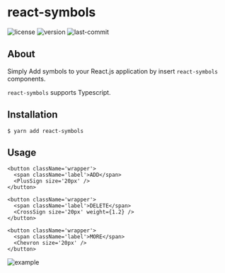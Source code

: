 # react-symbols
![license](https://img.shields.io/npm/l/react-symbols)
![version](https://img.shields.io/npm/v/react-symbols)
![last-commit](https://img.shields.io/github/last-commit/JeonJaewon/react-symbols)

## About
Simply Add symbols to your React.js application by insert `react-symbols` components.

`react-symbols` supports Typescript.

## Installation
```shell
$ yarn add react-symbols
```

## Usage
```tsx
<button className='wrapper'>
  <span className='label'>ADD</span>
  <PlusSign size='20px' />
</button>

<button className='wrapper'>
  <span className='label'>DELETE</span>
  <CrossSign size='20px' weight={1.2} />
</button>

<button className='wrapper'>
  <span className='label'>MORE</span>
  <Chevron size='20px' />
</button>
```
![example](https://user-images.githubusercontent.com/23352663/130579237-4d179f2c-eec7-4ac6-a78a-ff71728a46b0.png)
